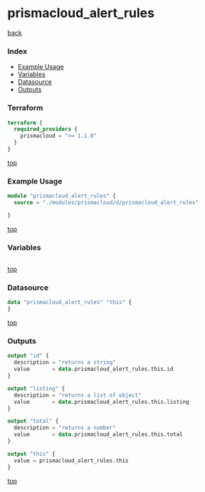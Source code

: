 # prismacloud_alert_rules

[back](../prismacloud.md)

### Index

- [Example Usage](#example-usage)
- [Variables](#variables)
- [Datasource](#datasource)
- [Outputs](#outputs)

### Terraform

```terraform
terraform {
  required_providers {
    prismacloud = ">= 1.1.0"
  }
}
```

[top](#index)

### Example Usage

```terraform
module "prismacloud_alert_rules" {
  source = "./modules/prismacloud/d/prismacloud_alert_rules"

}
```

[top](#index)

### Variables

```terraform
```

[top](#index)

### Datasource

```terraform
data "prismacloud_alert_rules" "this" {
}
```

[top](#index)

### Outputs

```terraform
output "id" {
  description = "returns a string"
  value       = data.prismacloud_alert_rules.this.id
}

output "listing" {
  description = "returns a list of object"
  value       = data.prismacloud_alert_rules.this.listing
}

output "total" {
  description = "returns a number"
  value       = data.prismacloud_alert_rules.this.total
}

output "this" {
  value = prismacloud_alert_rules.this
}
```

[top](#index)
